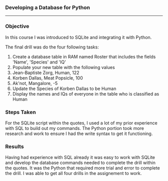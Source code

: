 ### Developing a Database for Python
*** 

### Objective

In this course I was introduced to SQLite and integrating it with Python.

The final drill was do the four following tasks:
1. Create a database table in RAM named Roster that includes the fields 'Name', 'Species' and 'IQ'
2. Populate your new table with the following values
  1. Jean-Baptiste Zorg, Human, 122
  2. Korben Dallas, Meat Popsicle, 100
  3. Ak'not, Mangalore, -5
3. Update the Species of Korben Dallas to be Human
4. Display the names and IQs of everyone in the table who is classified as Human

### Steps Taken

For the SQLite script within the quotes, I used a lot of my prior experience with SQL to build out my commands. The Python portion took more research and work to ensure I had the write syntax to get it functioning.

### Results

Having had experience with SQL already it was easy to work with SQLite and develop the database commands needed to complete the drill within the quotes. It was the Python that required more trial and error to complete the drill. I was able to get all four drills in the assignement to work. 

